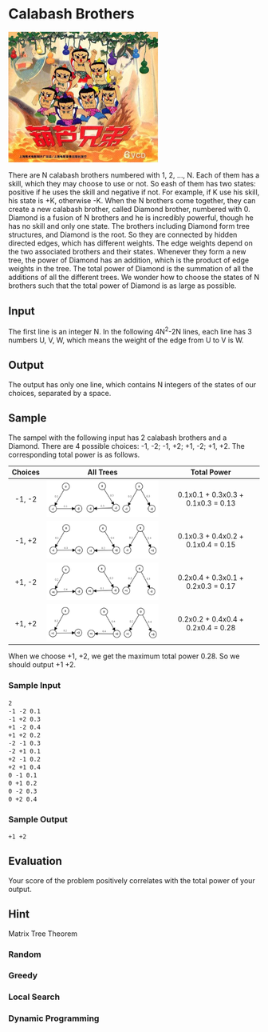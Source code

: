 # Calabash Brothers

<img src="calabash.jpg" width=300>

There are N calabash brothers numbered with 1, 2, ..., N. Each of them has a skill, which they may choose to use or not. So eash of them has two states: positive if he uses the skill and negative if not. For example, if K use his skill, his state is +K, otherwise -K. When the N brothers come together, they can create a new calabash brother, called Diamond brother, numbered with 0. Diamond is a fusion of N brothers and he is incredibly powerful, though he has no skill and only one state. The brothers including Diamond form tree structures, and Diamond is the root. So they are connected by hidden directed edges, which has different weights. The edge weights depend on the two associated brothers and their states. Whenever they form a new tree, the power of Diamond has an addition, which is the product of edge weights in the tree. The total power of Diamond is the summation of all the additions of all the different trees. We wonder how to choose the states of N brothers such that the total power of Diamond is as large as possible.

## Input

The first line is an integer N. In the following 4N<sup>2</sup>-2N lines, each line has 3 numbers U, V, W, which means the weight of the edge from U to V is W.

## Output

The output has only one line, which contains N integers of the states of our choices, separated by a space.

## Sample

The sampel with the following input has 2 calabash brothers and a Diamond. There are 4 possible choices: -1, -2; -1, +2; +1, -2; +1, +2. The corresponding total power is as follows.

| Choices | All Trees | Total Power |
|:-------:|:--------------:|:-----------:|
| -1, -2 | <img src="img/00.png" width=300> | 0.1x0.1 + 0.3x0.3 + 0.1x0.3 = 0.13 |
| -1, +2 | <img src="img/01.png" width=300> | 0.1x0.3 + 0.4x0.2 + 0.1x0.4 = 0.15 |
| +1, -2 | <img src="img/10.png" width=300> | 0.2x0.4 + 0.3x0.1 + 0.2x0.3 = 0.17 |
| +1, +2 | <img src="img/11.png" width=300> | 0.2x0.2 + 0.4x0.4 + 0.2x0.4 = 0.28 |

When we choose +1, +2, we get the maximum total power 0.28. So we should output +1 +2.

### Sample Input
```
2
-1 -2 0.1
-1 +2 0.3
+1 -2 0.4
+1 +2 0.2
-2 -1 0.3
-2 +1 0.1
+2 -1 0.2
+2 +1 0.4
0 -1 0.1
0 +1 0.2
0 -2 0.3
0 +2 0.4
```

### Sample Output
```
+1 +2
```

## Evaluation

Your score of the problem positively correlates with the total power of your output.

## Hint

Matrix Tree Theorem

### Random

### Greedy

### Local Search

### Dynamic Programming
